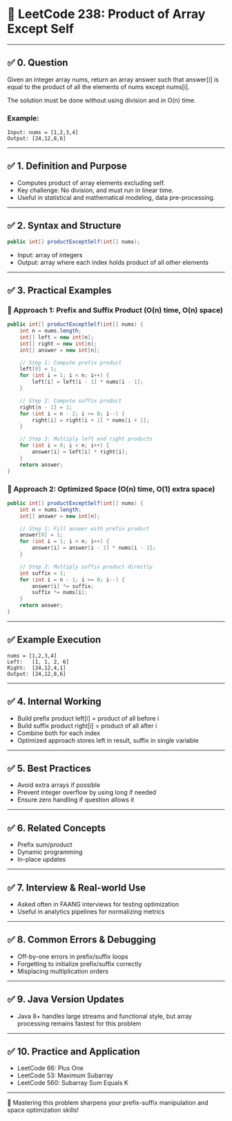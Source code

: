 # 📘 LeetCode 238: Product of Array Except Self

---

## ✅ 0. Question

Given an integer array nums, return an array answer such that answer[i] is equal to the product of all the elements of nums except nums[i].

The solution must be done without using division and in O(n) time.

### Example:
```text
Input: nums = [1,2,3,4]
Output: [24,12,8,6]
```

---

## ✅ 1. Definition and Purpose

- Computes product of array elements excluding self.
- Key challenge: No division, and must run in linear time.
- Useful in statistical and mathematical modeling, data pre-processing.

---

## ✅ 2. Syntax and Structure

```java
public int[] productExceptSelf(int[] nums);
```

- Input: array of integers
- Output: array where each index holds product of all other elements

---

## ✅ 3. Practical Examples

### 🔹 Approach 1: Prefix and Suffix Product (O(n) time, O(n) space)
```java
public int[] productExceptSelf(int[] nums) {
    int n = nums.length;
    int[] left = new int[n];
    int[] right = new int[n];
    int[] answer = new int[n];

    // Step 1: Compute prefix product
    left[0] = 1;
    for (int i = 1; i < n; i++) {
        left[i] = left[i - 1] * nums[i - 1];
    }

    // Step 2: Compute suffix product
    right[n - 1] = 1;
    for (int i = n - 2; i >= 0; i--) {
        right[i] = right[i + 1] * nums[i + 1];
    }

    // Step 3: Multiply left and right products
    for (int i = 0; i < n; i++) {
        answer[i] = left[i] * right[i];
    }
    return answer;
}
```

### 🔹 Approach 2: Optimized Space (O(n) time, O(1) extra space)
```java
public int[] productExceptSelf(int[] nums) {
    int n = nums.length;
    int[] answer = new int[n];

    // Step 1: Fill answer with prefix product
    answer[0] = 1;
    for (int i = 1; i < n; i++) {
        answer[i] = answer[i - 1] * nums[i - 1];
    }

    // Step 2: Multiply suffix product directly
    int suffix = 1;
    for (int i = n - 1; i >= 0; i--) {
        answer[i] *= suffix;
        suffix *= nums[i];
    }
    return answer;
}
```

---

## ✅ Example Execution
```text
nums = [1,2,3,4]
Left:   [1, 1, 2, 6]
Right:  [24,12,4,1]
Output: [24,12,8,6]
```

---

## ✅ 4. Internal Working

- Build prefix product left[i] = product of all before i
- Build suffix product right[i] = product of all after i
- Combine both for each index
- Optimized approach stores left in result, suffix in single variable

---

## ✅ 5. Best Practices

- Avoid extra arrays if possible
- Prevent integer overflow by using long if needed
- Ensure zero handling if question allows it

---

## ✅ 6. Related Concepts

- Prefix sum/product
- Dynamic programming
- In-place updates

---

## ✅ 7. Interview & Real-world Use

- Asked often in FAANG interviews for testing optimization
- Useful in analytics pipelines for normalizing metrics

---

## ✅ 8. Common Errors & Debugging

- Off-by-one errors in prefix/suffix loops
- Forgetting to initialize prefix/suffix correctly
- Misplacing multiplication orders

---

## ✅ 9. Java Version Updates

- Java 8+ handles large streams and functional style, but array processing remains fastest for this problem

---

## ✅ 10. Practice and Application

- LeetCode 66: Plus One
- LeetCode 53: Maximum Subarray
- LeetCode 560: Subarray Sum Equals K

---

🚀 Mastering this problem sharpens your prefix-suffix manipulation and space optimization skills!

